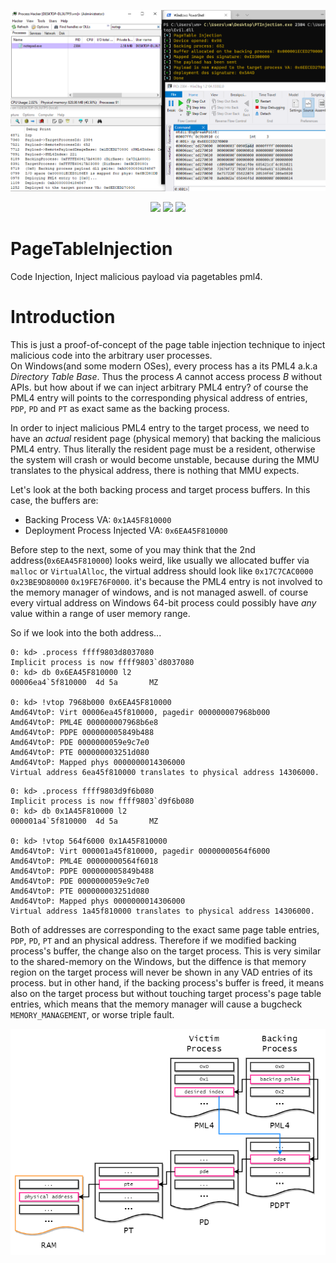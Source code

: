 <p align="center">
<img src="image.png">
</p>

<p align="center">
<img src="https://img.shields.io/github/workflow/status/kkent030315/PageTableInjection/MSBuild?style=for-the-badge">
<img src="https://img.shields.io/badge/platform-win--64-00a2ed?style=for-the-badge">
<img src="https://img.shields.io/github/license/kkent030315/PageTableInjection?style=for-the-badge">
</p>

# PageTableInjection

Code Injection, Inject malicious payload via pagetables pml4.

# Introduction

This is just a proof-of-concept of the page table injection technique to inject malicious code into the arbitrary user processes.  
On Windows(and some modern OSes), every process has a its PML4 a.k.a *Directory Table Base*. Thus the process *A* cannot access process *B* without APIs. but how about if we can inject arbitrary PML4 entry? of course the PML4 entry will points to the corresponding physical address of entries, `PDP`, `PD` and `PT` as exact same as the backing process.  

In order to inject malicious PML4 entry to the target process, we need to have an *actual* resident page (physical memory) that backing the malicious PML4 entry. Thus literally the resident page must be a resident, otherwise the system will crash or would become unstable, because during the MMU translates to the physical address, there is nothing that MMU expects.

Let's look at the both backing process and target process buffers. In this case, the buffers are:

- Backing Process VA: `0x1A45F810000`
- Deployment Process Injected VA: `0x6EA45F810000`

Before step to the next, some of you may think that the 2nd address(`0x6EA45F810000`) looks weird, like usually we allocated buffer via `malloc` or `VirtualAlloc`, the virtual address should look like `0x17C7CAC0000` `0x23BE9D80000` `0x19FE76F0000`. it's because the PML4 entry is not involved to the memory manager of windows, and is not managed aswell. of course every virtual address on Windows 64-bit process could possibly have *any* value within a range of user memory range.

So if we look into the both address...

```
0: kd> .process ffff9803d8037080
Implicit process is now ffff9803`d8037080
0: kd> db 0x6EA45F810000 l2
00006ea4`5f810000  4d 5a       MZ

0: kd> !vtop 7968b000 0x6EA45F810000
Amd64VtoP: Virt 00006ea45f810000, pagedir 000000007968b000
Amd64VtoP: PML4E 000000007968b6e8
Amd64VtoP: PDPE 000000005849b488
Amd64VtoP: PDE 0000000059e9c7e0
Amd64VtoP: PTE 000000003251d080
Amd64VtoP: Mapped phys 0000000014306000
Virtual address 6ea45f810000 translates to physical address 14306000.
```

```
0: kd> .process ffff9803d9f6b080
Implicit process is now ffff9803`d9f6b080
0: kd> db 0x1A45F810000 l2
000001a4`5f810000  4d 5a       MZ

0: kd> !vtop 564f6000 0x1A45F810000
Amd64VtoP: Virt 000001a45f810000, pagedir 00000000564f6000
Amd64VtoP: PML4E 00000000564f6018
Amd64VtoP: PDPE 000000005849b488
Amd64VtoP: PDE 0000000059e9c7e0
Amd64VtoP: PTE 000000003251d080
Amd64VtoP: Mapped phys 0000000014306000
Virtual address 1a45f810000 translates to physical address 14306000.
```

Both of addresses are corresponding to the exact same page table entries, `PDP`, `PD`, `PT` and an physical address. Therefore if we modified backing process's buffer, the change also on the target process. This is very similar to the shared-memory on the Windows, but the diffence is that memory region on the target process will never be shown in any VAD entries of its process. but in other hand, if the backing process's buffer is freed, it means also on the target process but without touching target process's page table entries, which means that the memory manager will cause a bugcheck `MEMORY_MANAGEMENT`, or worse triple fault.

<p align="center">
<img src="diagram.png">
</p>